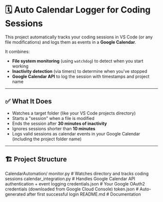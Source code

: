 # 🗓️ Auto Calendar Logger for Coding Sessions

This project automatically tracks your coding sessions in VS Code (or any file modifications) and logs them as events in a **Google Calendar**.

It combines:
- **File system monitoring** (using `watchdog`) to detect when you start working
- **Inactivity detection** (via timers) to determine when you've stopped
- **Google Calendar API** to log the session with timestamps and project name

---

## ✅ What It Does

- Watches a target folder (like your VS Code projects directory)
- Starts a "session" when a file is modified
- Ends the session after **30 minutes of inactivity**
- Ignores sessions shorter than **10 minutes**
- Logs valid sessions as calendar events in your Google Calendar (including the project folder name)

---

## 🏗️ Project Structure

CalendarAutomation/
	monitor.py                 # Watches directory and tracks coding sessions
	calendar_integration.py    # Handles Google Calendar API authentication + event logging
	credentials.json           # Your Google OAuth2 credentials (downloaded from Google Cloud Console)
	token.json                 # Auto-generated after first successful login
	README.md                  # Documentation 


